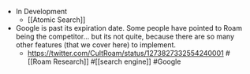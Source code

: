 - In Development
    - [[Atomic Search]]
- Google is past its expiration date. Some people have pointed to Roam being the competitor... but its not quite, because there are so many other features (that we cover here) to implement.
    - https://twitter.com/CultRoam/status/1273827332554240001 #[[Roam Research]] #[[search engine]] #Google
